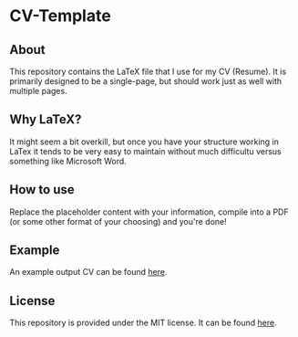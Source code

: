 # CV-Template

## About
This repository contains the LaTeX file that I use for my CV (Resume). It is primarily designed to be a single-page, but should work just as well with multiple pages.

## Why LaTeX?
It might seem a bit overkill, but once you have your structure working in LaTex it tends to be very easy to maintain without much difficultu versus something like Microsoft Word. 

## How to use
Replace the placeholder content with your information, compile into a PDF (or some other format of your choosing) and you're done!

## Example
An example output CV can be found [here](Example/Example_CV.pdf).

## License
This repository is provided under the MIT license. It can be found [here](LICENSE).